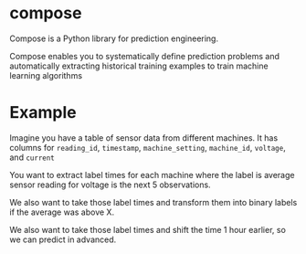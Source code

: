 # compose

Compose is a Python library for prediction engineering.

Compose enables you to systematically define prediction problems and automatically extracting historical training examples to train machine learning algorithms


# Example

Imagine you have a table of sensor data from different machines. It has columns for `reading_id`, `timestamp`, `machine_setting`, `machine_id`, `voltage`, and `current`


You want to extract label times for each machine where the label is average sensor reading for voltage is the next 5 observations.

We also want to take those label times and transform them into binary labels if the average was above X.

We also want to take those label times and shift the time 1 hour earlier, so we can predict in advanced.



